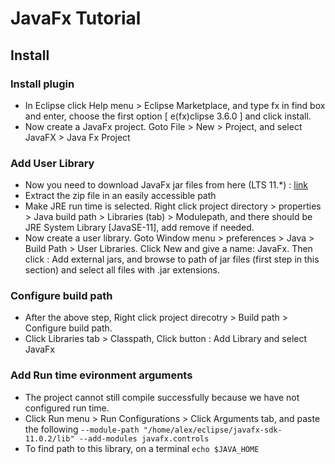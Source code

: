 # JavaFx Tutorial

## Install

### Install plugin

- In Eclipse click Help menu > Eclipse Marketplace, and type fx in find box and enter, choose the first option [ e(fx)clipse 3.6.0 ] and click install.
- Now create a JavaFx project. Goto File > New > Project, and select JavaFX > Java Fx Project

### Add User Library

- Now you need to download JavaFx jar files from here (LTS 11.\*) : [link](https://gluonhq.com/products/javafx/)
- Extract the zip file in an easily accessible path
- Make JRE run time is selected. Right click project directory > properties > Java build path > Libraries (tab) > Modulepath, and there should be JRE System Library [JavaSE-11], add remove if needed.
- Now create a user library. Goto Window menu > preferences > Java > Build Path > User Libraries. Click New and give a name: JavaFx. Then click : Add external jars, and browse to path of jar files (first step in this section) and select all files with .jar extensions.

### Configure build path

- After the above step, Right click project direcotry > Build path > Configure build path.
- Click Libraries tab > Classpath, Click button : Add Library and select JavaFx

### Add Run time evironment arguments

- The project cannot still compile successfully because we have not configured run time.
- Click Run menu > Run Configurations > Click Arguments tab, and paste the following
  `--module-path "/home/alex/eclipse/javafx-sdk-11.0.2/lib" --add-modules javafx.controls`
- To find path to this library, on a terminal `echo $JAVA_HOME`
